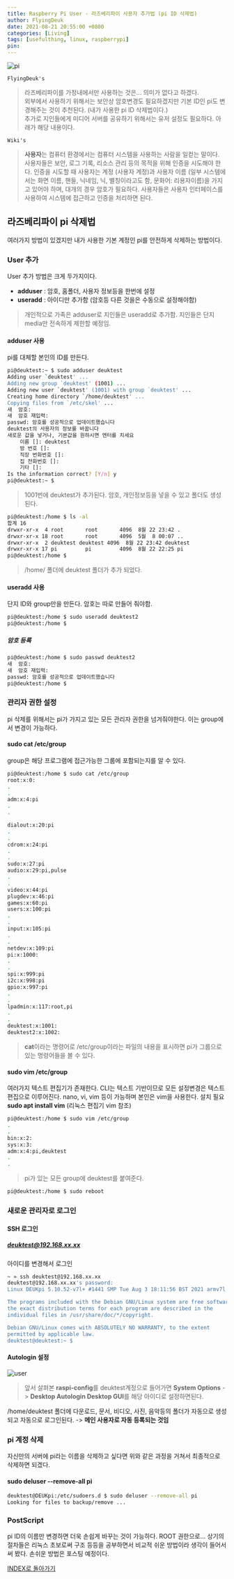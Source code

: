 ```yaml
---
title: Raspberry Pi User - 라즈베리파이 사용자 추가법 (pi ID 삭제법)
author: FlyingDeuk
date: 2021-08-21 20:55:00 +0800
categories: [Living]
tags: [usefulthing, linux, raspberrypi]
pin:
---
```


![pi](/img/living/pi/pi.jpg)

`FlyingDeuk's`
> 라즈베리파이를 가정내에서만 사용하는 것은... 의미가 없다고 하겠다. <br>
외부에서 사용하기 위해서는 보안상 암호변경도 필요하겠지만 기본 ID인 pi도 변경해주는 것이 추천된다. (내가 사용한 pi ID 삭제법이다.) <br>
추가로 지인들에게 미디어 서버를 공유하기 위해서는 유저 설정도 필요하다. 아래가 해당 내용이다.

`Wiki's`
>**사용자**는 컴퓨터 환경에서는 컴퓨터 시스템을 사용하는 사람을 일컫는 말이다. 사용자들은 보안, 로그 기록, 리소스 관리 등의 목적을 위해 인증을 시도해야 한다. 인증을 시도할 때 사용자는 계정 (사용자 계정)과 사용자 이름 (일부 시스템에서는 화면 이름, 핸들, 닉네임, 닉, 별칭이라고도 함, 문화어: 리용자이름)을 가지고 있어야 하며, 대개의 경우 암호가 필요하다. 사용자들은 사용자 인터페이스를 사용하여 시스템에 접근하고 인증을 처리하면 된다.

## 라즈베리파이 pi 삭제법
여러가지 방법이 있겠지만 내가 사용한 기본 계정인 pi를 안전하게 삭제하는 방법이다.

### User 추가
User 추가 방법은 크게 두가지이다.
- **adduser** : 암호, 홈폴더, 사용자 정보등을 한번에 설정
- **useradd** : 아이디만 추가함 (암호등 다른 것을은 수동으로 설정해야함)
>개인적으로 가족은 adduser로 지인들은 useradd로 추가함. 지인들은 단지 media만 전속하게 제한할 예정임.

#### adduser 사용
pi를 대체할 본인의 ID를 만든다.

```bash
pi@deuktest:~ $ sudo adduser deuktest
Adding user `deuktest' ...
Adding new group `deuktest' (1001) ...
Adding new user `deuktest' (1001) with group `deuktest' ...
Creating home directory `/home/deuktest' ...
Copying files from `/etc/skel' ...
새  암호:
새  암호 재입력:
passwd: 암호를 성공적으로 업데이트했습니다
deuktest의 사용자의 정보를 바꿉니다
새로운 값을 넣거나, 기본값을 원하시면 엔터를 치세요
	이름 []: deuktest
	방 번호 []:
	직장 번화번호 []:
	집 전화번호 []:
	기타 []:
Is the information correct? [Y/n] y
pi@deuktest:~ $
```
>1001번에 deuktest가 추가된다. 암호, 개인정보등을 넣을 수 있고 폴더도 생성된다.

```bash
pi@deuktest:/home $ ls -al
합계 16
drwxr-xr-x  4 root       root       4096  8월 22 23:42 .
drwxr-xr-x 18 root       root       4096  5월  8 00:07 ..
drwxr-xr-x  2 deuktest deuktest 4096  8월 22 23:42 deuktest
drwxr-xr-x 17 pi         pi         4096  8월 22 22:25 pi
pi@deuktest:/home $
```
>/home/ 폴더에 deuktest 폴더가 추가 되었다.

#### useradd 사용
단지 ID와 group만을 만든다. 암호는 따로 만들어 줘야함.
```bash
pi@deuktest:/home $ sudo useradd deuktest2
pi@deuktest:/home $
```

##### 암호 등록
```bash
pi@deuktest:/home $ sudo passwd deuktest2
새  암호:
새  암호 재입력:
passwd: 암호를 성공적으로 업데이트했습니다
pi@deuktest:/home $
```

### 관리자 권한 설정
pi 삭제를 위해서는 pi가 가지고 있는 모든 관리자 권한을 넘겨줘야한다. 이는 group에서 변경이 가능하다.

#### sudo cat /etc/group
group은 해당 프로그램에 접근가능한 그룹에 포함되는지를 알 수 있다.
```bash
pi@deuktest:/home $ sudo cat /etc/group
root:x:0:
.
.
adm:x:4:pi
.
.

dialout:x:20:pi
.
.
cdrom:x:24:pi
.
.
sudo:x:27:pi
audio:x:29:pi,pulse
.
.
video:x:44:pi
plugdev:x:46:pi
games:x:60:pi
users:x:100:pi
.
.
input:x:105:pi
.
.
netdev:x:109:pi
pi:x:1000:
.
.
spi:x:999:pi
i2c:x:998:pi
gpio:x:997:pi
.
.
lpadmin:x:117:root,pi
.
.
deuktest:x:1001:
deuktest2:x:1002:
```
>**cat**이라는 명령어로 /etc/group이라는 파일의 내용을 표시하면 pi가 그룹으로 있는 명령어들을 볼 수 있다.  

#### sudo vim /etc/group
여러가지 텍스트 편집기가 존재한다. CLI는 텍스트 기반이므로 모든 설정변경은 텍스트 편집으로 이루어진다. nano, vi, vim 등이 가능하며 본인은 vim을 사용한다. 설치 필요 <br>
**sudo apt install vim** (리눅스 편집기 vim 참조)
```bash
pi@deuktest:/home $ sudo vim /etc/group
.
.
bin:x:2:
sys:x:3:
adm:x:4:pi,deuktest
.
.
```
>pi가 있는 모든 group에 deuktest를 붙여준다.

```bash
pi@deuktest:/home $ sudo reboot
```

### 새로운 관리자로 로그인

#### SSH 로그인

##### deuktest@192.168.xx.xx
아이디를 변경해서 로그인
```bash
~ » ssh deuktest@192.168.xx.xx
deuktest@192.168.xx.xx's password:
Linux DEUKpi 5.10.52-v7l+ #1441 SMP Tue Aug 3 18:11:56 BST 2021 armv7l

The programs included with the Debian GNU/Linux system are free software;
the exact distribution terms for each program are described in the
individual files in /usr/share/doc/*/copyright.

Debian GNU/Linux comes with ABSOLUTELY NO WARRANTY, to the extent
permitted by applicable law.
deuktest@deuktest:~ $
```
#### Autologin 설정
![user](/img/living/pi/user1.jpg)
>앞서 살펴본 **raspi-config**를 deuktest계정으로 들어가면 **System Options** -> **Desktop Autologin Desktop GUI**를 해당 아이디로 설정하면된다.

/home/deuktest 폴더에 다운로드, 문서, 비디오, 사진, 음악등의 폴더가 자동으로 생성되고 자동으로 로그인된다. -> **메인 사용자로 자동 등록되는 것임**

### pi 계정 삭제
자신만의 서버에 pi라는 이름을 삭제하고 싶다면 위와 같은 과정을 거쳐서 최종적으로 삭제하면 되겠다.
#### sudo deluser --remove-all pi
```bash
deuktest@DEUKpi:/etc/sudoers.d $ sudo deluser --remove-all pi
Looking for files to backup/remove ...
```



### PostScript
pi ID의 이름만 변경하면 더욱 손쉽게 바꾸는 것이 가능하다. ROOT 권한으로...
상기의 절차들은 리눅스 초보로써 구조 등등을 공부하면서 비교적 쉬운 방법이라 생각이 들어서 써 봤다. 손쉬운 방법은 포스팅 예정이다.



[INDEX로 돌아가기](/posts/RaspberryPi/)
